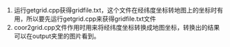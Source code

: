1. 运行getgrid.cpp获得gridfile.txt，这个文件在经纬度坐标转地图上的坐标时有用，所以要先运行getgrid.cpp来获得gridfile.txt文件
2. coor2grid.cpp文件作用时用来将经纬度坐标转换成地图坐标，转换出的结果可以在output夹里的图片看到。